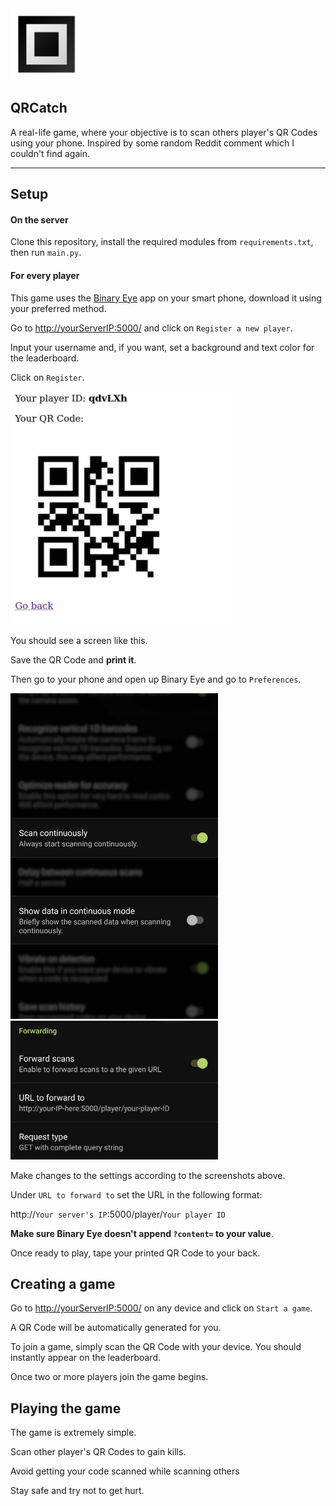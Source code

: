 <img title="" src="readme-images/icon.png" alt="icon.png" data-align="left" width="115">

## QRCatch

A real-life game, where your objective is to scan others player's QR Codes using your phone. Inspired by some random Reddit comment which I couldn't find again.

-----

## Setup

#### On the server

Clone this repository, install the required modules from `requirements.txt`, then run `main.py`.

#### For every player

This game uses the [Binary Eye](https://github.com/markusfisch/BinaryEye) app on your smart phone, download it using your preferred method.

Go to [http://yourServerIP:5000/](http://localhost:5000/) and click on `Register a new player`.

Input your username and, if you want, set a background and text color for the leaderboard.

Click on `Register`.

<img title="" src="readme-images/playerInfo.jpg" alt="playerInfo.jpg" width="356">

You should see a screen like this.

Save the QR Code and **print it**.

Then go to your phone and open up Binary Eye and go to `Preferences`.

<img src="readme-images/be-settings1.jpg" title="" alt="be-settings1.jpg" width="332">

<img title="" src="readme-images/be-settings2.jpg" alt="be-settings2.jpg" width="332">

Make changes to the settings according to the screenshots above.

Under `URL to forward to` set the URL in the following format:

http://`Your server's IP`:5000/player/`Your player ID`

**Make sure Binary Eye doesn't append `?content=` to your value**.



Once ready to play, tape your printed QR Code to your back.

## Creating a game

Go to [http://yourServerIP:5000/](http://localhost:5000/) on any device and click on `Start a game`.

A QR Code will be automatically generated for you. 

To join a game, simply scan the QR Code with your device. You should instantly appear on the leaderboard. 

Once two or more players join the game begins.

## Playing the game

The game is extremely simple.

Scan other player's QR Codes to gain kills.

Avoid getting your code scanned while scanning others

Stay safe and try not to get hurt.
